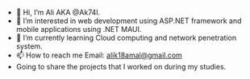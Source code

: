 - 👋 Hi, I’m Ali AKA @Ak74l.
- 👀 I’m interested in web development using ASP.NET framework and mobile applications using .NET MAUI.
- 🌱 I’m currently learning Cloud computing and network penetration system.
- 📫 How to reach me Email: alik18amal@gmail.com
- Going to share the projects that I worked on during my studies.

<!---
Ak74l/Ak74l is a ✨ special ✨ repository because its `README.md` (this file) appears on your GitHub profile.
You can click the Preview link to take a look at your changes.
--->
